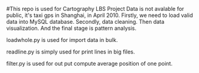 #This repo is used for Cartography LBS Project
Data is not avalable for public, it's taxi gps in Shanghai, in April 2010.
Firstly, we need to load valid data into MySQL database.
Secondly, data cleaning.
Then data visualization.
And the final stage is pattern analysis.


loadwhole.py is used for import data in bulk.

readline.py is simply used for print lines in big files.

filter.py is used for out put compute average position of one point.
